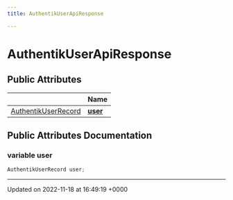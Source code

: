 ```yaml
---
title: AuthentikUserApiResponse

---
```


# AuthentikUserApiResponse





## Public Attributes

|                | Name           |
| -------------- | -------------- |
| [AuthentikUserRecord](/SignallingSystem-doc/mainsystem/Classes/classAuthentikUserRecord/) | **[user](/SignallingSystem-doc/mainsystem/Classes/classAuthentikUserApiResponse/#variable-user)**  |

## Public Attributes Documentation

### variable user

```csharp
AuthentikUserRecord user;
```


-------------------------------

Updated on 2022-11-18 at 16:49:19 +0000
